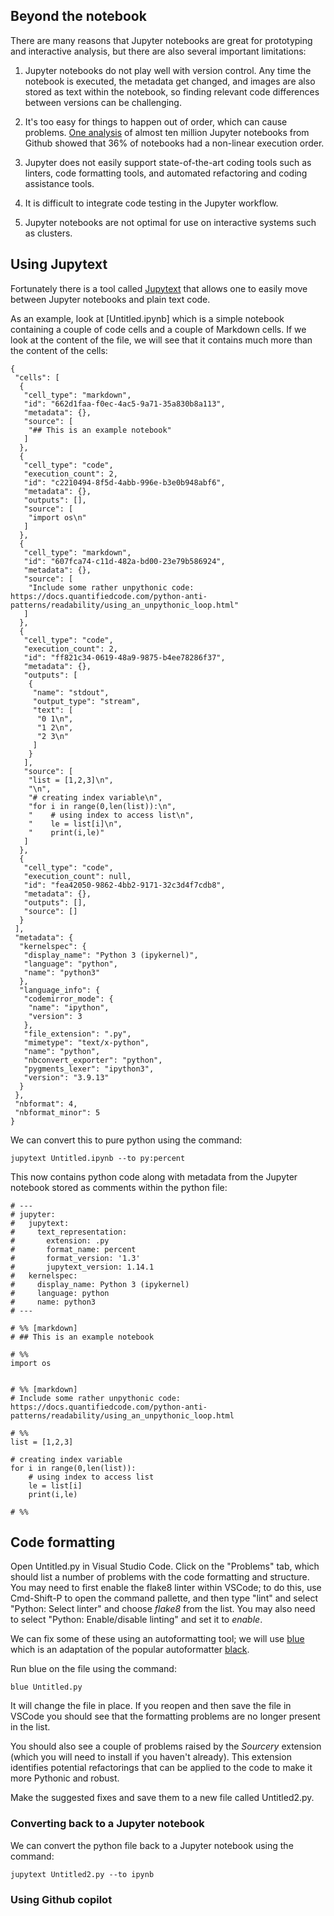 ## Beyond the notebook

There are many reasons that Jupyter notebooks are great for prototyping and interactive analysis, but there are also several important limitations:

1.  Jupyter notebooks do not play well with version control.  Any time the notebook is executed, the metadata get changed, and images are also stored as text within the notebook, so finding relevant code differences between versions can be challenging.

2. It's too easy for things to happen out of order, which can cause problems.  [One analysis](https://blog.jetbrains.com/datalore/2020/12/17/we-downloaded-10-000-000-jupyter-notebooks-from-github-this-is-what-we-learned/) of almost ten million Jupyter notebooks from Github showed that 36% of notebooks had a non-linear execution order.

3. Jupyter does not easily support state-of-the-art coding tools such as linters, code formatting tools, and automated refactoring and coding assistance tools.

4. It is difficult to integrate code testing in the Jupyter workflow.

5. Jupyter notebooks are not optimal for use on interactive systems such as clusters.

## Using Jupytext

Fortunately there is a tool called [Jupytext](https://jupytext.readthedocs.io/en/latest/) that allows one to easily move between Jupyter notebooks and plain text code.  

As an example, look at [Untitled.ipynb] which is a simple notebook containing a couple of code cells and a couple of Markdown cells.  If we look at the content of the file, we will see that it contains much more than the content of the cells:

```
{
 "cells": [
  {
   "cell_type": "markdown",
   "id": "662d1faa-f0ec-4ac5-9a71-35a830b8a113",
   "metadata": {},
   "source": [
    "## This is an example notebook"
   ]
  },
  {
   "cell_type": "code",
   "execution_count": 2,
   "id": "c2210494-8f5d-4abb-996e-b3e0b948abf6",
   "metadata": {},
   "outputs": [],
   "source": [
    "import os\n"
   ]
  },
  {
   "cell_type": "markdown",
   "id": "607fca74-c11d-482a-bd00-23e79b586924",
   "metadata": {},
   "source": [
    "Include some rather unpythonic code: https://docs.quantifiedcode.com/python-anti-patterns/readability/using_an_unpythonic_loop.html"
   ]
  },
  {
   "cell_type": "code",
   "execution_count": 2,
   "id": "ff821c34-0619-48a9-9875-b4ee78286f37",
   "metadata": {},
   "outputs": [
    {
     "name": "stdout",
     "output_type": "stream",
     "text": [
      "0 1\n",
      "1 2\n",
      "2 3\n"
     ]
    }
   ],
   "source": [
    "list = [1,2,3]\n",
    "\n",
    "# creating index variable\n",
    "for i in range(0,len(list)):\n",
    "    # using index to access list\n",
    "    le = list[i]\n",
    "    print(i,le)"
   ]
  },
  {
   "cell_type": "code",
   "execution_count": null,
   "id": "fea42050-9862-4bb2-9171-32c3d4f7cdb8",
   "metadata": {},
   "outputs": [],
   "source": []
  }
 ],
 "metadata": {
  "kernelspec": {
   "display_name": "Python 3 (ipykernel)",
   "language": "python",
   "name": "python3"
  },
  "language_info": {
   "codemirror_mode": {
    "name": "ipython",
    "version": 3
   },
   "file_extension": ".py",
   "mimetype": "text/x-python",
   "name": "python",
   "nbconvert_exporter": "python",
   "pygments_lexer": "ipython3",
   "version": "3.9.13"
  }
 },
 "nbformat": 4,
 "nbformat_minor": 5
}
```

We can convert this to pure python using the command:

```
jupytext Untitled.ipynb --to py:percent
```

This now contains python code along with metadata from the Jupyter notebook stored as comments within the python file:

```
# ---
# jupyter:
#   jupytext:
#     text_representation:
#       extension: .py
#       format_name: percent
#       format_version: '1.3'
#       jupytext_version: 1.14.1
#   kernelspec:
#     display_name: Python 3 (ipykernel)
#     language: python
#     name: python3
# ---

# %% [markdown]
# ## This is an example notebook

# %%
import os


# %% [markdown]
# Include some rather unpythonic code: https://docs.quantifiedcode.com/python-anti-patterns/readability/using_an_unpythonic_loop.html

# %%
list = [1,2,3]

# creating index variable
for i in range(0,len(list)):
    # using index to access list
    le = list[i]
    print(i,le)

# %%
```

## Code formatting

Open Untitled.py in Visual Studio Code.  Click on the "Problems" tab, which should list a number of problems with the code formatting and structure.  You may need to first enable the flake8 linter within VSCode; to do this, use Cmd-Shift-P to open the command pallette, and then type "lint" and select "Python: Select linter" and choose *flake8* from the list.  You may also need to select "Python: Enable/disable linting" and set it to *enable*.

We can fix some of these using an autoformatting tool; we will use [blue](https://pypi.org/project/blue/) which is an adaptation of the popular autoformatter [black](https://black.readthedocs.io/en/stable/).  

Run blue on the file using the command:

```
blue Untitled.py
```

It will change the file in place.  If you reopen and then save the file in VSCode you should see that the formatting problems are no longer present in the list.  

You should also see a couple of problems raised by the *Sourcery* extension (which you will need to install if you haven't already). This extension identifies potential refactorings that can be applied to the code to make it more Pythonic and robust.

Make the suggested fixes and save them to a new file called Untitled2.py.

### Converting back to a Jupyter notebook

We can convert the python file back to a Jupyter notebook using the command:

```
jupytext Untitled2.py --to ipynb
```

### Using Github copilot


